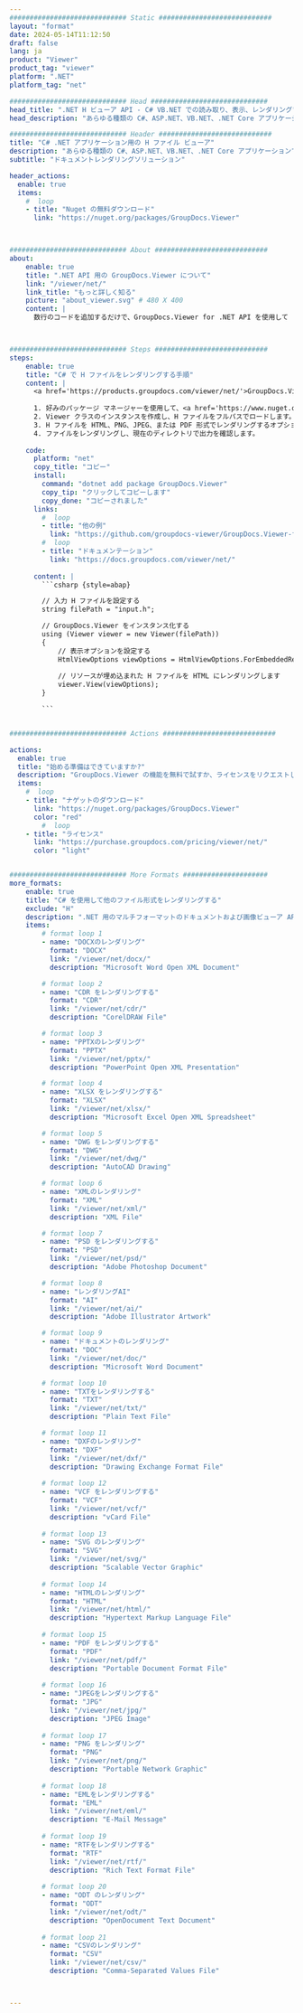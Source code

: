 ```yaml
---
############################# Static ############################
layout: "format"
date: 2024-05-14T11:12:50
draft: false
lang: ja
product: "Viewer"
product_tag: "viewer"
platform: ".NET"
platform_tag: "net"

############################# Head #############################
head_title: ".NET H ビューア API - C# VB.NET での読み取り、表示、レンダリング"
head_description: "あらゆる種類の C#、ASP.NET、VB.NET、.NET Core アプリケーションで H を読み取り、レンダリング、表示する .NET ドキュメント ビューア API。"

############################# Header ############################
title: "C# .NET アプリケーション用の H ファイル ビューア" 
description: "あらゆる種類の C#、ASP.NET、VB.NET、.NET Core アプリケーションで H ファイルを読み取り、レンダリング、表示するための .NET ドキュメント ビューア API。数行のコードを使用して、HTML5、PDF、または画像として、正確な書式設定とレイアウトでレンダリングされたファイルを表示します。" 
subtitle: "ドキュメントレンダリングソリューション" 

header_actions:
  enable: true
  items:
    #  loop
    - title: "Nuget の無料ダウンロード"
      link: "https://nuget.org/packages/GroupDocs.Viewer"



############################# About ############################
about:
    enable: true
    title: ".NET API 用の GroupDocs.Viewer について"
    link: "/viewer/net/"
    link_title: "もっと詳しく知る"
    picture: "about_viewer.svg" # 480 X 400
    content: |
      数行のコードを追加するだけで、GroupDocs.Viewer for .NET API を使用して .NET アプリケーションで 190 以上の一般的なドキュメント形式の表示を開始できます。開発者は、PDF、ワード プロセッシング、Excel スプレッドシート、プレゼンテーション、Visio、プロジェクト、Outlook、その他多くの一般的なドキュメント形式を HTML5、画像、または PDF モードで簡単に表示できます。ドキュメントのレンダリングは高速で、元のソース ファイルと同一であり、追加のソフトウェアやその他の外部ライブラリをインストールする必要はありません。



############################# Steps ############################
steps:
    enable: true
    title: "C# で H ファイルをレンダリングする手順" 
    content: |
      <a href='https://products.groupdocs.com/viewer/net/'>GroupDocs.Viewer</a> を使用すると、いくつかの手順で H を HTML、JPEG、PNG、または PDF にレンダリングできます。
      
      1. 好みのパッケージ マネージャーを使用して、<a href='https://www.nuget.org/packages/groupdocs.viewer'>GroupDocs.Viewer for .NET</a> をインストールします。 
      2. Viewer クラスのインスタンスを作成し、H ファイルをフルパスでロードします。  
      3. H ファイルを HTML、PNG、JPEG、または PDF 形式でレンダリングするオプションを設定します。 
      4. ファイルをレンダリングし、現在のディレクトリで出力を確認します。 
   
    code:
      platform: "net"
      copy_title: "コピー"
      install:
        command: "dotnet add package GroupDocs.Viewer"
        copy_tip: "クリックしてコピーします"
        copy_done: "コピーされました"
      links:
        #  loop
        - title: "他の例"
          link: "https://github.com/groupdocs-viewer/GroupDocs.Viewer-for-.NET"
        #  loop
        - title: "ドキュメンテーション"
          link: "https://docs.groupdocs.com/viewer/net/"
          
      content: |
        ```csharp {style=abap}

        // 入力 H ファイルを設定する
        string filePath = "input.h";

        // GroupDocs.Viewer をインスタンス化する
        using (Viewer viewer = new Viewer(filePath))
        {
            // 表示オプションを設定する
            HtmlViewOptions viewOptions = HtmlViewOptions.ForEmbeddedResources();
                
            // リソースが埋め込まれた H ファイルを HTML にレンダリングします
            viewer.View(viewOptions);
        }

        ```            


############################# Actions ############################

actions:
  enable: true
  title: "始める準備はできていますか?"
  description: "GroupDocs.Viewer の機能を無料で試すか、ライセンスをリクエストしてください"
  items:
    #  loop
    - title: "ナゲットのダウンロード"
      link: "https://nuget.org/packages/GroupDocs.Viewer"
      color: "red"
        #  loop
    - title: "ライセンス"
      link: "https://purchase.groupdocs.com/pricing/viewer/net/"
      color: "light"


############################# More Formats #####################
more_formats:
    enable: true
    title: "C# を使用して他のファイル形式をレンダリングする"
    exclude: "H"
    description: ".NET 用のマルチフォーマットのドキュメントおよび画像ビューア API。外部ビューアを使用せずに、以下の一般的なファイル形式の一部を表示します。"
    items: 
        # format loop 1
        - name: "DOCXのレンダリング"
          format: "DOCX"
          link: "/viewer/net/docx/"
          description: "Microsoft Word Open XML Document" 

        # format loop 2
        - name: "CDR をレンダリングする" 
          format: "CDR"
          link: "/viewer/net/cdr/"
          description: "CorelDRAW File" 

        # format loop 3
        - name: "PPTXのレンダリング"
          format: "PPTX"
          link: "/viewer/net/pptx/"
          description: "PowerPoint Open XML Presentation" 

        # format loop 4
        - name: "XLSX をレンダリングする"
          format: "XLSX"
          link: "/viewer/net/xlsx/"
          description: "Microsoft Excel Open XML Spreadsheet" 

        # format loop 5
        - name: "DWG をレンダリングする"
          format: "DWG"
          link: "/viewer/net/dwg/"
          description: "AutoCAD Drawing"

        # format loop 6
        - name: "XMLのレンダリング"
          format: "XML"
          link: "/viewer/net/xml/"
          description: "XML File"

        # format loop 7
        - name: "PSD をレンダリングする"
          format: "PSD"
          link: "/viewer/net/psd/"
          description: "Adobe Photoshop Document"

        # format loop 8
        - name: "レンダリングAI"
          format: "AI"
          link: "/viewer/net/ai/"
          description: "Adobe Illustrator Artwork"

        # format loop 9
        - name: "ドキュメントのレンダリング"
          format: "DOC"
          link: "/viewer/net/doc/"
          description: "Microsoft Word Document" 

        # format loop 10
        - name: "TXTをレンダリングする" 
          format: "TXT"
          link: "/viewer/net/txt/"
          description: "Plain Text File" 

        # format loop 11
        - name: "DXFのレンダリング" 
          format: "DXF"
          link: "/viewer/net/dxf/"
          description: "Drawing Exchange Format File"  
          
        # format loop 12
        - name: "VCF をレンダリングする"
          format: "VCF"
          link: "/viewer/net/vcf/"
          description: "vCard File"  
              
        # format loop 13
        - name: "SVG のレンダリング"
          format: "SVG"
          link: "/viewer/net/svg/"
          description: "Scalable Vector Graphic" 
          
        # format loop 14
        - name: "HTMLのレンダリング"
          format: "HTML"
          link: "/viewer/net/html/"
          description: "Hypertext Markup Language File" 
          
        # format loop 15
        - name: "PDF をレンダリングする"
          format: "PDF"
          link: "/viewer/net/pdf/"
          description: "Portable Document Format File"
          
        # format loop 16
        - name: "JPEGをレンダリングする"
          format: "JPG"
          link: "/viewer/net/jpg/"
          description: "JPEG Image"
          
        # format loop 17
        - name: "PNG をレンダリング"
          format: "PNG"
          link: "/viewer/net/png/"
          description: "Portable Network Graphic" 
          
        # format loop 18
        - name: "EMLをレンダリングする"
          format: "EML"
          link: "/viewer/net/eml/"
          description: "E-Mail Message" 
          
        # format loop 19
        - name: "RTFをレンダリングする"
          format: "RTF"
          link: "/viewer/net/rtf/"
          description: "Rich Text Format File" 
          
        # format loop 20
        - name: "ODT のレンダリング"
          format: "ODT"
          link: "/viewer/net/odt/"
          description: "OpenDocument Text Document" 
          
        # format loop 21
        - name: "CSVのレンダリング"
          format: "CSV"
          link: "/viewer/net/csv/"
          description: "Comma-Separated Values File" 



---
```

